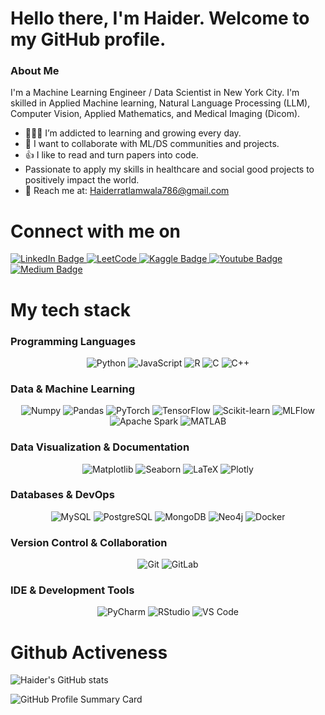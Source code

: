 # Hello there, I'm Haider. Welcome to my GitHub profile.

### About Me
I'm a Machine Learning Engineer / Data Scientist in New York City. I'm skilled in Applied Machine learning, Natural Language Processing (LLM), Computer Vision, Applied Mathematics, and Medical Imaging (Dicom).

- 👨🏼‍💻 I’m addicted to learning and growing every day.
- 👯 I want to collaborate with ML/DS communities and projects.
- 👍 I like to read and turn papers into code.
- Passionate to apply my skills in healthcare and social good projects to positively impact the world.
- :e-mail: Reach me at: Haiderratlamwala786@gmail.com

# Connect with me on

<div id="badges">
  <a href="https://www.linkedin.com/in/hali20/">
    <img src="https://img.shields.io/badge/LinkedIn-skyblue?style=for-the-badge&logo=linkedin&logoColor=white" alt="LinkedIn Badge"/>
  </a>
  <a href="https://leetcode.com/haiderali20/">
    <img src="https://img.shields.io/badge/-LeetCode-FFA116?style=for-the-badge&logo=LeetCode&logoColor=black" alt="LeetCode"/>
  </a>
  <a href="https://www.kaggle.com/haiderali20">
    <img src="https://img.shields.io/badge/Kaggle-blue?style=for-the-badge&logo=Kaggle&logoColor=white" alt="Kaggle Badge"/>
  </a>
  <a href="https://www.youtube.com/watch?v=13BZ_a_5Wl0">
    <img src="https://img.shields.io/badge/Youtube-grey?style=for-the-badge&logo=Youtube&logoColor=red" alt="Youtube Badge"/>
  </a>
  <a href="https://medium.com/@h_ali">
    <img src="https://img.shields.io/badge/Medium-white?style=for-the-badge&logo=Medium&logoColor=grey" alt="Medium Badge"/>
  </a>
  
</div>


# My tech stack

### Programming Languages
<div align="center">
    <img src="https://img.shields.io/badge/Python-3776AB?style=for-the-badge&logo=python&logoColor=white" alt="Python">
    <img src="https://img.shields.io/badge/JavaScript-F7DF1E?style=for-the-badge&logo=javascript&logoColor=black" alt="JavaScript">
    <img src="https://img.shields.io/badge/R-276DC3?style=for-the-badge&logo=r&logoColor=white" alt="R">
    <img src="https://img.shields.io/badge/C-00599C?style=for-the-badge&logo=c&logoColor=white" alt="C">
    <img src="https://img.shields.io/badge/C++-00599C?style=for-the-badge&logo=c%2B%2B&logoColor=white" alt="C++">
</div>

### Data & Machine Learning
<div align="center">
    <img src="https://img.shields.io/badge/Numpy-013243?style=for-the-badge&logo=numpy&logoColor=white" alt="Numpy">
    <img src="https://img.shields.io/badge/Pandas-150458?style=for-the-badge&logo=pandas&logoColor=white" alt="Pandas">
    <img src="https://img.shields.io/badge/PyTorch-EE4C2C?style=for-the-badge&logo=pytorch&logoColor=white" alt="PyTorch">
    <img src="https://img.shields.io/badge/TensorFlow-FF6F00?style=for-the-badge&logo=tensorflow&logoColor=white" alt="TensorFlow">
    <img src="https://img.shields.io/badge/Scikit--learn-F7931E?style=for-the-badge&logo=scikit-learn&logoColor=white" alt="Scikit-learn">
    <img src="https://img.shields.io/badge/MLFlow-02569B?style=for-the-badge&logo=mlflow&logoColor=white" alt="MLFlow">
    <img src="https://img.shields.io/badge/Apache%20Spark-E25A1C?style=for-the-badge&logo=apache-spark&logoColor=white" alt="Apache Spark">
    <img src="https://img.shields.io/badge/MATLAB-0076A8?style=for-the-badge&logo=mathworks&logoColor=white" alt="MATLAB">
</div>

### Data Visualization & Documentation
<div align="center">
    <img src="https://img.shields.io/badge/Matplotlib-3776AB?style=for-the-badge&logo=python&logoColor=white" alt="Matplotlib">
    <img src="https://img.shields.io/badge/Seaborn-3776AB?style=for-the-badge&logo=python&logoColor=white" alt="Seaborn">
    <img src="https://img.shields.io/badge/LaTeX-008080?style=for-the-badge&logo=latex&logoColor=white" alt="LaTeX">
    <img src="https://img.shields.io/badge/Plotly-239120?style=for-the-badge&logo=plotly&logoColor=white" alt="Plotly">
</div>

### Databases & DevOps
<div align="center">
    <img src="https://img.shields.io/badge/MySQL-4479A1?style=for-the-badge&logo=mysql&logoColor=white" alt="MySQL">
    <img src="https://img.shields.io/badge/PostgreSQL-336791?style=for-the-badge&logo=postgresql&logoColor=white" alt="PostgreSQL">
    <img src="https://img.shields.io/badge/MongoDB-47A248?style=for-the-badge&logo=mongodb&logoColor=white" alt="MongoDB">
    <img src="https://img.shields.io/badge/Neo4j-008CC1?style=for-the-badge&logo=neo4j&logoColor=white" alt="Neo4j">
    <img src="https://img.shields.io/badge/Docker-2496ED?style=for-the-badge&logo=docker&logoColor=white" alt="Docker">
</div>

### Version Control & Collaboration
<div align="center">
    <img src="https://img.shields.io/badge/Git-F05032?style=for-the-badge&logo=git&logoColor=white" alt="Git">
    <img src="https://img.shields.io/badge/GitLab-FCA121?style=for-the-badge&logo=gitlab&logoColor=white" alt="GitLab">
</div>

### IDE & Development Tools
<div align="center">
    <img src="https://img.shields.io/badge/PyCharm-000000?style=for-the-badge&logo=pycharm&logoColor=white" alt="PyCharm">
    <img src="https://img.shields.io/badge/RStudio-75AADB?style=for-the-badge&logo=rstudio&logoColor=white" alt="RStudio">
    <img src="https://img.shields.io/badge/VS%20Code-007ACC?style=for-the-badge&logo=visual-studio-code&logoColor=white" alt="VS Code">
</div>


# Github Activeness

![Haider's GitHub stats](https://github-readme-stats.vercel.app/api?username=AliHAider20&show_icons=true&theme=radical)

![GitHub Profile Summary Card](https://github-profile-summary-cards.vercel.app/api/cards/profile-details?username=AliHaider20&theme=monokai)

